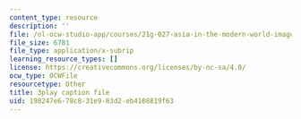 ```yaml
---
content_type: resource
description: ''
file: /ol-ocw-studio-app/courses/21g-027-asia-in-the-modern-world-images-representations-fall-2016/198247e678c831e983d2eb4108819f63_1801227.srt
file_size: 6781
file_type: application/x-subrip
learning_resource_types: []
license: https://creativecommons.org/licenses/by-nc-sa/4.0/
ocw_type: OCWFile
resourcetype: Other
title: 3play caption file
uid: 198247e6-78c8-31e9-83d2-eb4108819f63
---
```

